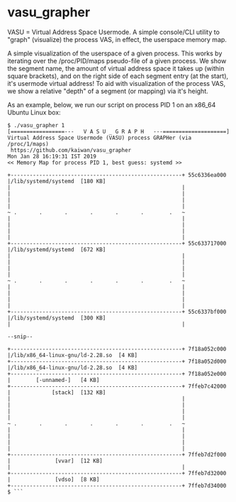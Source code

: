 # vasu_grapher
VASU = Virtual Address Space Usermode. A simple console/CLI utility to "graph" (visualize) the process VAS, in effect, the userspace memory map.

A simple visualization of the userspace of a given process. This works by iterating over the /proc/PID/maps pseudo-file of a given process. We show the segment name, the amount of virtual address space it takes up (within square brackets), and on the right side of each segment entry (at the start), it's usermode virtual address! To aid with visualization of the process VAS, we show a relative "depth" of a segment (or mapping) via it's height.

As an example, below, we run our script on process PID 1 on an x86_64 Ubuntu Linux box:

```
$ ./vasu_grapher 1
[=================---   V A S U _ G R A P H   ---====================]
Virtual Address Space Usermode (VASU) process GRAPHer (via /proc/1/maps)
 https://github.com/kaiwan/vasu_grapher
Mon Jan 28 16:19:31 IST 2019 
<< Memory Map for process PID 1, best guess: systemd >>

+------------------------------------------------------+ 55c6336ea000
|/lib/systemd/systemd  [180 KB]
|                                                      |
|                                                      |
|                                                      |
|                                                      |
~ .       .       .       .       .       .        .   ~
|                                                      |
|                                                      |
|                                                      |
|                                                      |
+------------------------------------------------------+ 55c633717000
|/lib/systemd/systemd  [672 KB]
|                                                      |
|                                                      |
|                                                      |
|                                                      |
~ .       .       .       .       .       .        .   ~
|                                                      |
|                                                      |
|                                                      |
|                                                      |    
+------------------------------------------------------+ 55c6337bf000
|/lib/systemd/systemd  [300 KB]
|                                                      |

--snip--

+------------------------------------------------------+ 7f18a052c000
|/lib/x86_64-linux-gnu/ld-2.28.so  [4 KB]
+------------------------------------------------------+ 7f18a052d000
|/lib/x86_64-linux-gnu/ld-2.28.so  [4 KB]
+------------------------------------------------------+ 7f18a052e000
|        [-unnamed-]   [4 KB]
+------------------------------------------------------+ 7ffeb7c42000
|             [stack]  [132 KB]
|                                                      |
|                                                      |
|                                                      |
|                                                      |
~ .       .       .       .       .       .        .   ~
|                                                      |
|                                                      |
|                                                      |
|                                                      |
+------------------------------------------------------+ 7ffeb7d2f000
|              [vvar]  [12 KB]
|                                                      |
+------------------------------------------------------+ 7ffeb7d32000
|              [vdso]  [8 KB]
+------------------------------------------------------+ 7ffeb7d34000
$ ```



